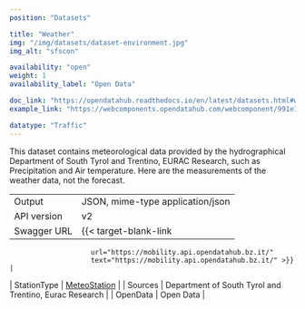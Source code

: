```yaml
---
position: "Datasets"

title: "Weather"
img: "/img/datasets/dataset-environment.jpg"
img_alt: "sfscon"

availability: "open"
weight: 1
availability_label: "Open Data"

doc_link: "https://opendatahub.readthedocs.io/en/latest/datasets.html#weather-dataset"
example_link: "https://webcomponents.opendatahub.com/webcomponent/991e1fd5-8eaf-4d7b-9ca4-dea7544b6c02?from=%2F%3Ftags%3Dweather"

datatype: "Traffic"
---
```


This dataset contains meteorological data provided by the hydrographical Department of South Tyrol and Trentino, EURAC Research, such as Precipitation and Air temperature. Here are the measurements of the weather data, not the forecast.

|             |                                                                             |
| :---------- | --------------------------------------------------------------------------- |
| Output      | JSON, mime-type application/json                                            |
| API version | v2                                                                          |
| Swagger URL | {{< target-blank-link
                        url="https://mobility.api.opendatahub.bz.it/"
                        text="https://mobility.api.opendatahub.bz.it/" >}}                                      |
| StationType | [MeteoStation](https://mobility.api.opendatahub.bz.it/v2/flat/MeteoStation) |
| Sources     | Department of South Tyrol and Trentino, Eurac Research                                    |
| OpenData    | Open Data                              |
